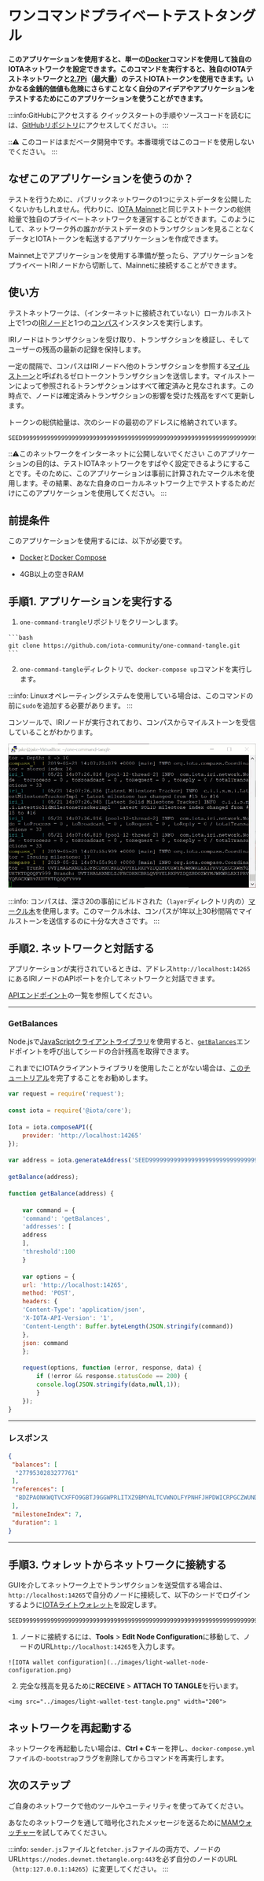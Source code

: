 # ワンコマンドプライベートテストタングル
<!-- # One-command private test Tangle -->

**このアプリケーションを使用すると、単一の[Docker](https://www.docker.com/why-docker)コマンドを使用して独自のIOTAネットワークを設定できます。このコマンドを実行すると、独自のIOTAテストネットワークと[2.7Pi](root://iota-basics/0.1/references/units-of-iota-tokens.md)（最大量）のテストIOTAトークンを使用できます。いかなる金銭的価値も危険にさらすことなく自分のアイデアやアプリケーションをテストするためにこのアプリケーションを使うことができます。**
<!-- **This application allows you to set up your own IOTA network by using a single [Docker](https://www.docker.com/why-docker) command. When you run this command, you'll have your own IOTA test network and [2.7Pi](root://iota-basics/0.1/references/units-of-iota-tokens.md) (the maximum amount) of test IOTA tokens to use. You can use this application to test your ideas and applications without risking any monetary value.** -->

:::info:GitHubにアクセスする
クイックスタートの手順やソースコードを読むには、[GitHubリポジトリ](https://github.com/iota-community/one-command-tangle)にアクセスしてください。
:::
<!-- :::info:Go to GitHub -->
<!-- For quickstart instructions or to read the source code, [go to the GitHub repository](https://github.com/iota-community/one-command-tangle). -->
<!-- ::: -->

:::warning:
このコードはまだベータ開発中です。本番環境ではこのコードを使用しないでください。
:::
<!-- :::warning: -->
<!-- This code still in beta development. Do not use this code in production environments. -->
<!-- ::: -->

## なぜこのアプリケーションを使うのか？
<!-- ## Why use this application? -->

テストを行うために、パブリックネットワークの1つにテストデータを公開したくないかもしれません。代わりに、[IOTA Mainnet](root://getting-started/0.1/references/iota-networks.md#mainnet)と同じテストトークンの総供給量で独自のプライベートネットワークを運営することができます。このようにして、ネットワーク外の誰かがテストデータのトランザクションを見ることなくデータとIOTAトークンを転送するアプリケーションを作成できます。
<!-- For testing, you may not want to publish test data on one of the public networks. Instead, you can run your own private network with the same total supply of test tokens as those in the [IOTA Mainnet](root://getting-started/0.1/references/iota-networks.md#mainnet). This way, you can create applications that transfer data and value without anyone outside of your network seeing those transactions. -->

Mainnet上でアプリケーションを使用する準備が整ったら、アプリケーションをプライベートIRIノードから切断して、Mainnetに接続することができます。
<!-- When you're ready to use your application on the Mainnet, you can disconnect it from your private IRI node and connect it to one on the Mainnet. -->

## 使い方
<!-- ## How it works -->

テストネットワークは、（インターネットに接続されていない）ローカルホスト上で1つの[IRIノード](root://iri/0.1/introduction/overview.md)と1つの[コンパス](root://compass/0.1/introduction/overview.md)インスタンスを実行します。
<!-- The test network runs one [IRI node](root://iri/0.1/introduction/overview.md) and an instance of [Compass](root://compass/0.1/introduction/overview.md) on your localhost (not connected to the Internet). -->

IRIノードはトランザクションを受け取り、トランザクションを検証し、そしてユーザーの残高の最新の記録を保持します。
<!-- The IRI node receives transactions, validates them, and keeps an up-to-date record of users' balances. -->

一定の間隔で、コンパスはIRIノードへ他のトランザクションを参照する[マイルストーン](root://the-tangle/0.1/concepts/the-coordinator.md#milestones)と呼ばれるゼロトークントランザクションを送信します。マイルストーンによって参照されるトランザクションはすべて確定済みと見なされます。この時点で、ノードは確定済みトランザクションの影響を受けた残高をすべて更新します。
<!-- At regular intervals, Compass sends the IRI node zero-value transactions called [milestones](root://the-tangle/0.1/concepts/the-coordinator.md#milestones) that reference other transactions. Any transaction that's referenced by a milestone is considered confirmed. At this point, the node updates any balances that were affected by the confirmed transaction. -->

トークンの総供給量は、次のシードの最初のアドレスに格納されています。
```bash
SEED99999999999999999999999999999999999999999999999999999999999999999999999999999
```
<!-- The total supply of tokens are stored on the first address of this seed: `SEED99999999999999999999999999999999999999999999999999999999999999999999999999999`. -->

:::warning:このネットワークをインターネットに公開しないでください
このアプリケーションの目的は、テストIOTAネットワークをすばやく設定できるようにすることです。そのために、このアプリケーションは事前に計算されたマークル木を使用します。その結果、あなた自身のローカルネットワーク上でテストするためだけにこのアプリケーションを使用してください。
:::
<!-- :::warning:Do not expose this network to the Internet -->
<!-- The purpose of this application is to allow you to quickly set up a test IOTA network. To do so, this application uses a pre-calculated Merkle tree. As a result, you should use this application only for testing on your own local network. -->
<!-- ::: -->

## 前提条件
<!-- ## Prerequisites -->

このアプリケーションを使用するには、以下が必要です。
<!-- To use this application, you need the following: -->

* [Docker](https://docs.docker.com/install/linux/docker-ce/ubuntu/)と[Docker Compose](https://docs.docker.com/compose/install/)
<!-- * [Docker and Docker Compose](https://docs.docker.com/compose/install/) -->
* 4GB以上の空きRAM
<!-- * At least 4GB of free RAM -->

## 手順1. アプリケーションを実行する
<!-- ## Step 1. Run the application -->

1. `one-command-trangle`リポジトリをクリーンします。
  <!-- 1. Clone this repository -->

    ```bash
    git clone https://github.com/iota-community/one-command-tangle.git
    ```

2. `one-command-tangle`ディレクトリで、`docker-compose up`コマンドを実行します。
  <!-- 2. In the `one-command-tangle` directory, execute the `docker-compose up` command -->

  :::info:
  Linuxオペレーティングシステムを使用している場合は、このコマンドの前に`sudo`を追加する必要があります。
  :::
  <!-- :::info: -->
  <!-- If you're using a Linux operating system, you may need to add `sudo` before this command. -->
  <!-- ::: -->

  コンソールで、IRIノードが実行されており、コンパスからマイルストーンを受信していることがわかります。
<!--  In the console, you should see that the IRI node is running and receiving milestones from Compass. -->

  ![Compass and IRI node logs](../images/cli.gif)

  :::info:
  コンパスは、深さ20の事前にビルドされた（`layer`ディレクトリ内の）[マークル木](root://the-tangle/0.1/concepts/the-coordinator.md#milestones)を使用します。このマークル木は、コンパスが1年以上30秒間隔でマイルストーンを送信するのに十分な大きさです。
  :::
  <!-- :::info: -->
  <!-- Compass uses a pre-built [Merkle tree](root://the-tangle/0.1/concepts/the-coordinator.md#milestones) (in the `layers` directory) with a depth of 20. This Merkle tree is large enough for Compass to send milestones for over a year at 30-second intervals. -->
  <!-- ::: -->

## 手順2. ネットワークと対話する
<!-- ## Step 2. Interact with the network -->

アプリケーションが実行されているときは、アドレス`http://localhost:14265`にあるIRIノードのAPIポートを介してネットワークと対話できます。
<!-- When the application is running, you can interact with the network through the IRI node's API port at the following address http://localhost:14265. -->

[APIエンドポイント](root://iri/0.1/references/api-reference.md)の一覧を参照してください。
<!-- See a list of [API endpoints](root://iri/0.1/references/api-reference.md). -->

--------------------
### GetBalances
Node.jsで[JavaScriptクライアントライブラリ](root://client-libraries/0.1/introduction/overview.md)を使用すると、[`getBalances`](root://iri/0.1/references/api-reference.md#getbalances)エンドポイントを呼び出してシードの合計残高を取得できます。

これまでにIOTAクライアントライブラリを使用したことがない場合は、[このチュートリアル](root://getting-started/0.1/tutorials/send-a-zero-value-transaction-with-nodejs.md)を完了することをお勧めします。

 ```js
 var request = require('request');

 const iota = require('@iota/core');

 Iota = iota.composeAPI({
     provider: 'http://localhost:14265'
 });

 var address = iota.generateAddress('SEED99999999999999999999999999999999999999999999999999999999999999999999999999999',0);

 getBalance(address);

 function getBalance(address) {

     var command = {
     'command': 'getBalances',
     'addresses': [
     address
     ],
     'threshold':100
     }

     var options = {
     url: 'http://localhost:14265',
     method: 'POST',
     headers: {
     'Content-Type': 'application/json',
     'X-IOTA-API-Version': '1',
     'Content-Length': Buffer.byteLength(JSON.stringify(command))
     },
     json: command
     };

     request(options, function (error, response, data) {
         if (!error && response.statusCode == 200) {
         console.log(JSON.stringify(data,null,1));
         }
     });
 }
 ```
---
### レスポンス
```json
{
 "balances": [
  "2779530283277761"
 ],
 "references": [
  "BDZPAONKWQTVCXFFO9GBTJ9GGWPRLITXZ9BMYALTCVWNOLFYPNHFJHPDWICRPGCZWUNDQHV9UDEXGW999"
 ],
 "milestoneIndex": 7,
 "duration": 1
}
```
--------------------

## 手順3. ウォレットからネットワークに接続する
<!-- ## Step 3. Connect to the network through a wallet -->

GUIを介してネットワーク上でトランザクションを送受信する場合は、`http://localhost:14265`で自分のノードに接続して、以下のシードでログインするように[IOTAライトウォレット](https://github.com/iotaledger/wallet/releases)を設定します。
```bash
SEED99999999999999999999999999999999999999999999999999999999999999999999999999999
```
<!-- If you want to send and receive transactions on the network through a user interface, you can configure the [IOTA Light Wallet](https://github.com/iotaledger/wallet/releases) to connect to your node at http://localhost:14265 and log in with your seed: `SEED99999999999999999999999999999999999999999999999999999999999999999999999999999`. -->

1. ノードに接続するには、**Tools** > **Edit Node Configuration**に移動して、ノードのURL`http://localhost:14265`を入力します。
  <!-- 1. To connect to your node, go to **Tools** > **Edit Node Configuration**, and enter the URL of your node (http://localhost:14265) -->

    ![IOTA wallet configuration](../images/light-wallet-node-configuration.png)

2. 完全な残高を見るために**RECEIVE** > **ATTACH TO TANGLE**を行います。
  <!-- 2. Go to **RECEIVE** > **ATTACH TO TANGLE** to see your full balance -->

    <img src="../images/light-wallet-test-tangle.png" width="200">

## ネットワークを再起動する
<!-- ## Restart the network -->

ネットワークを再起動したい場合は、**Ctrl + C**キーを押し、`docker-compose.yml`ファイルの`-bootstrap`フラグを削除してからコマンドを再実行します。
<!-- If you want to restart the network, press **Ctrl + C**, and remove the `-bootstrap` flag from the `docker-compose.yml` file before running the command again. -->

## 次のステップ
<!-- ## Next steps -->

ご自身のネットワークで他のツールやユーティリティを使ってみてください。
<!-- Use one of our other tools and utilities with your new network. -->

あなたのネットワークを通して暗号化されたメッセージを送るために[MAMウォッチャー](../mam-watcher/overview.md)を試してみてください。
<!-- Try out the [MAM watcher](../mam-watcher/overview.md) to send encrypted messages through your network. -->

:::info:
`sender.js`ファイルと`fetcher.js`ファイルの両方で、ノードのURL`https://nodes.devnet.thetangle.org:443`を必ず自分のノードのURL（`http:127.0.0.1:14265`）に変更してください。
:::
<!-- :::info: -->
<!-- Make sure to change the node URL `https://nodes.devnet.thetangle.org:443` to the URL of your node (`http:127.0.0.1:14265`) in both the `sender.js` file and the `fetcher.js` file. -->
<!-- ::: -->
